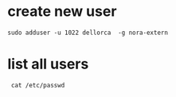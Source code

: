 # create new user

` sudo adduser -u 1022 dellorca  -g nora-extern `

# list all users

` cat /etc/passwd`


